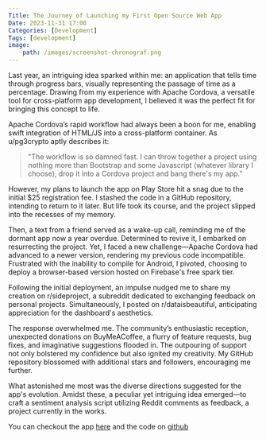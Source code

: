 ```yaml
---
Title: The Journey of Launching my First Open Source Web App
Date: 2023-11-31 17:00
Categories: [Development]
Tags: [development]
image:
    path: /images/screenshot-chronograf.png
---
```


Last year, an intriguing idea sparked within me: an application that tells time through progress bars, visually representing the passage of time as a percentage. Drawing from my experience with Apache Cordova, a versatile tool for cross-platform app development, I believed it was the perfect fit for bringing this concept to life.

Apache Cordova’s rapid workflow had always been a boon for me, enabling swift integration of HTML/JS into a cross-platform container. As u/pg3crypto aptly describes it: 

> "The workflow is so damned fast. I can throw together a project using nothing more than Bootstrap and some Javascript (whatever library I choose), drop it into a Cordova project and bang there's my app."

However, my plans to launch the app on Play Store hit a snag due to the initial $25 registration fee. I stashed the code in a GitHub repository, intending to return to it later. But life took its course, and the project slipped into the recesses of my memory.

Then, a text from a friend served as a wake-up call, reminding me of the dormant app now a year overdue. Determined to revive it, I embarked on resurrecting the project. Yet, I faced a new challenge—Apache Cordova had advanced to a newer version, rendering my previous code incompatible. Frustrated with the inability to compile for Android, I pivoted, choosing to deploy a browser-based version hosted on Firebase's free spark tier.

Following the initial deployment, an impulse nudged me to share my creation on r/sideproject, a subreddit dedicated to exchanging feedback on personal projects. Simultaneously, I posted on r/dataisbeautiful, anticipating appreciation for the dashboard's aesthetics.

The response overwhelmed me. The community’s enthusiastic reception, unexpected donations on BuyMeACoffee, a flurry of feature requests, bug fixes, and imaginative suggestions flooded in. The outpouring of support not only bolstered my confidence but also ignited my creativity. My GitHub repository blossomed with additional stars and followers, encouraging me further.

What astonished me most was the diverse directions suggested for the app's evolution. Amidst these, a peculiar yet intriguing idea emerged—to craft a sentiment analysis script utilizing Reddit comments as feedback, a project currently in the works.

You can checkout the app [here](https://chronograff.web.app/) and the code on [github](https://github.com/munabedan/chronograf)